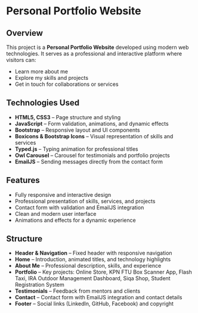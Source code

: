 # Personal Portfolio Website  

## Overview  
This project is a **Personal Portfolio Website** developed using modern web technologies. It serves as a professional and interactive platform where visitors can:  
- Learn more about me  
- Explore my skills and projects  
- Get in touch for collaborations or services  

## Technologies Used  
- **HTML5, CSS3** – Page structure and styling  
- **JavaScript** – Form validation, animations, and dynamic effects  
- **Bootstrap** – Responsive layout and UI components  
- **Boxicons & Bootstrap Icons** – Visual representation of skills and services  
- **Typed.js** – Typing animation for professional titles  
- **Owl Carousel** – Carousel for testimonials and portfolio projects  
- **EmailJS** – Sending messages directly from the contact form  

## Features  
- Fully responsive and interactive design  
- Professional presentation of skills, services, and projects  
- Contact form with validation and EmailJS integration  
- Clean and modern user interface  
- Animations and effects for a dynamic experience  

## Structure  
- **Header & Navigation** – Fixed header with responsive navigation  
- **Home** – Introduction, animated titles, and technology highlights  
- **About Me** – Professional description, skills, and experience  
- **Portfolio** – Key projects: Online Store, KPN FTU Box Scanner App, Flash Taxi, IRA Outdoor Management Dashboard, Siqa Shop, Student Registration System  
- **Testimonials** – Feedback from mentors and clients  
- **Contact** – Contact form with EmailJS integration and contact details  
- **Footer** – Social links (LinkedIn, GitHub, Facebook) and copyright  


